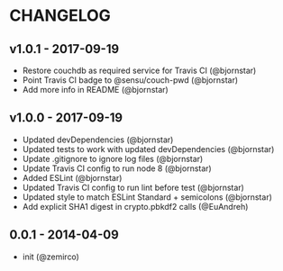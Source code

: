 # CHANGELOG

## v1.0.1 - 2017-09-19
- Restore couchdb as required service for Travis CI (@bjornstar)
- Point Travis CI badge to @sensu/couch-pwd (@bjornstar)
- Add more info in README (@bjornstar)

## v1.0.0 - 2017-09-19
- Updated devDependencies (@bjornstar)
- Updated tests to work with updated devDependencies (@bjornstar)
- Update .gitignore to ignore log files (@bjornstar)
- Update Travis CI config to run node 8 (@bjornstar)
- Added ESLint (@bjornstar)
- Updated Travis CI config to run lint before test (@bjornstar)
- Updated style to match ESLint Standard + semicolons (@bjornstar)
- Add explicit SHA1 digest in crypto.pbkdf2 calls (@EuAndreh)

## 0.0.1 - 2014-04-09
- init (@zemirco)
